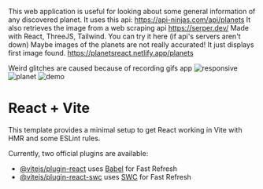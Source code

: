 This web application is useful for looking about some general information of any discovered planet. It uses this api: https://api-ninjas.com/api/planets
It also retrieves the image from a web scraping api https://serper.dev/
Made with React, ThreeJS, Tailwind.
You can try it here (if api's servers aren't down)
Maybe images of the planets are not really accurated! It just displays first image found.
https://planetsreact.netlify.app/planets


Weird glitches are caused because of recording gifs app 
![responsive](https://github.com/user-attachments/assets/328a6564-1178-4e8f-a59b-41c767d34936)
![planet](https://github.com/user-attachments/assets/ad15b990-ff5d-4585-8804-c0fe775860a0)
![demo](https://github.com/user-attachments/assets/203354f2-d3a8-4a4a-8fbf-4031e5bd0113)


# React + Vite

This template provides a minimal setup to get React working in Vite with HMR and some ESLint rules.

Currently, two official plugins are available:

- [@vitejs/plugin-react](https://github.com/vitejs/vite-plugin-react/blob/main/packages/plugin-react/README.md) uses [Babel](https://babeljs.io/) for Fast Refresh
- [@vitejs/plugin-react-swc](https://github.com/vitejs/vite-plugin-react-swc) uses [SWC](https://swc.rs/) for Fast Refresh
